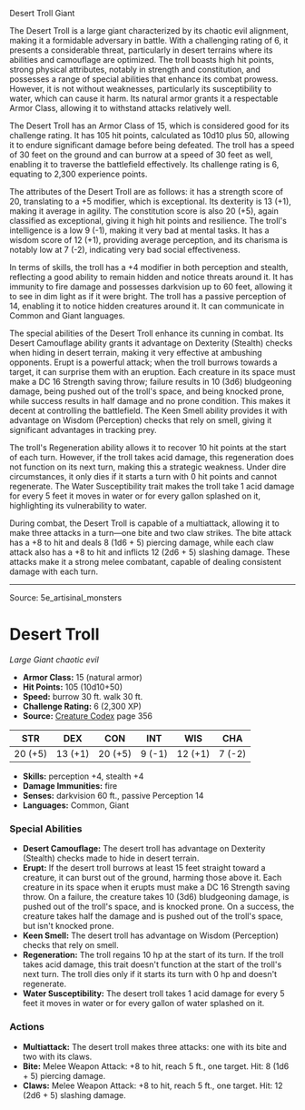 <MonsterName/>Desert Troll</MonsterName>
<CreatureType/>Giant</CreatureType>

<summary>The Desert Troll is a large giant characterized by its chaotic evil alignment, making it a formidable adversary in battle. With a challenging rating of 6, it presents a considerable threat, particularly in desert terrains where its abilities and camouflage are optimized. The troll boasts high hit points, strong physical attributes, notably in strength and constitution, and possesses a range of special abilities that enhance its combat prowess. However, it is not without weaknesses, particularly its susceptibility to water, which can cause it harm. Its natural armor grants it a respectable Armor Class, allowing it to withstand attacks relatively well.</summary>

<detail>

The Desert Troll has an Armor Class of 15, which is considered good for its challenge rating. It has 105 hit points, calculated as 10d10 plus 50, allowing it to endure significant damage before being defeated. The troll has a speed of 30 feet on the ground and can burrow at a speed of 30 feet as well, enabling it to traverse the battlefield effectively. Its challenge rating is 6, equating to 2,300 experience points.

The attributes of the Desert Troll are as follows: it has a strength score of 20, translating to a +5 modifier, which is exceptional. Its dexterity is 13 (+1), making it average in agility. The constitution score is also 20 (+5), again classified as exceptional, giving it high hit points and resilience. The troll's intelligence is a low 9 (-1), making it very bad at mental tasks. It has a wisdom score of 12 (+1), providing average perception, and its charisma is notably low at 7 (-2), indicating very bad social effectiveness.

In terms of skills, the troll has a +4 modifier in both perception and stealth, reflecting a good ability to remain hidden and notice threats around it. It has immunity to fire damage and possesses darkvision up to 60 feet, allowing it to see in dim light as if it were bright. The troll has a passive perception of 14, enabling it to notice hidden creatures around it. It can communicate in Common and Giant languages.

The special abilities of the Desert Troll enhance its cunning in combat. Its Desert Camouflage ability grants it advantage on Dexterity (Stealth) checks when hiding in desert terrain, making it very effective at ambushing opponents. Erupt is a powerful attack; when the troll burrows towards a target, it can surprise them with an eruption. Each creature in its space must make a DC 16 Strength saving throw; failure results in 10 (3d6) bludgeoning damage, being pushed out of the troll's space, and being knocked prone, while success results in half damage and no prone condition. This makes it decent at controlling the battlefield. The Keen Smell ability provides it with advantage on Wisdom (Perception) checks that rely on smell, giving it significant advantages in tracking prey.

The troll's Regeneration ability allows it to recover 10 hit points at the start of each turn. However, if the troll takes acid damage, this regeneration does not function on its next turn, making this a strategic weakness. Under dire circumstances, it only dies if it starts a turn with 0 hit points and cannot regenerate. The Water Susceptibility trait makes the troll take 1 acid damage for every 5 feet it moves in water or for every gallon splashed on it, highlighting its vulnerability to water.

During combat, the Desert Troll is capable of a multiattack, allowing it to make three attacks in a turn—one bite and two claw strikes. The bite attack has a +8 to hit and deals 8 (1d6 + 5) piercing damage, while each claw attack also has a +8 to hit and inflicts 12 (2d6 + 5) slashing damage. These attacks make it a strong melee combatant, capable of dealing consistent damage with each turn.</detail>



---

Source: 5e_artisinal_monsters

# Desert Troll

*Large* *Giant* *chaotic evil*

- **Armor Class:** 15 (natural armor)
- **Hit Points:** 105 (10d10+50)
- **Speed:** burrow 30 ft. walk 30 ft.
- **Challenge Rating:** 6 (2,300 XP)
- **Source:** [Creature Codex](https://koboldpress.com/kpstore/product/creature-codex-for-5th-edition-dnd) page 356

| STR | DEX | CON | INT | WIS | CHA |
| --- | --- | --- | --- | --- | --- |
| 20 (+5) | 13 (+1) | 20 (+5) | 9 (-1) | 12 (+1) | 7 (-2) |

- **Skills:** perception +4, stealth +4
- **Damage Immunities:** fire
- **Senses:** darkvision 60 ft., passive Perception 14
- **Languages:** Common, Giant

### Special Abilities

- **Desert Camouflage:** The desert troll has advantage on Dexterity (Stealth) checks made to hide in desert terrain.
- **Erupt:** If the desert troll burrows at least 15 feet straight toward a creature, it can burst out of the ground, harming those above it. Each creature in its space when it erupts must make a DC 16 Strength saving throw. On a failure, the creature takes 10 (3d6) bludgeoning damage, is pushed out of the troll's space, and is knocked prone. On a success, the creature takes half the damage and is pushed out of the troll's space, but isn't knocked prone.
- **Keen Smell:** The desert troll has advantage on Wisdom (Perception) checks that rely on smell.
- **Regeneration:** The troll regains 10 hp at the start of its turn. If the troll takes acid damage, this trait doesn't function at the start of the troll's next turn. The troll dies only if it starts its turn with 0 hp and doesn't regenerate.
- **Water Susceptibility:** The desert troll takes 1 acid damage for every 5 feet it moves in water or for every gallon of water splashed on it.

### Actions

- **Multiattack:** The desert troll makes three attacks: one with its bite and two with its claws.
- **Bite:** Melee Weapon Attack: +8 to hit, reach 5 ft., one target. Hit: 8 (1d6 + 5) piercing damage.
- **Claws:** Melee Weapon Attack: +8 to hit, reach 5 ft., one target. Hit: 12 (2d6 + 5) slashing damage.




